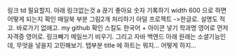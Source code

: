 
링크 td 필요할지.
아래 링크없는것 a 끊기
좋아요 숫자 기록하기
width 600 으로 하면 어떻게 되는지 확인
매일북 부분 그림2개 처리하기
아덜 프로젝트 ->한글로. 설명도 적고. 바로가기 없애고.
my github 확인
스킬도 한국어 + 아이콘 넣기
학과명 영어로 먼저
자격증 영어로. 링크빼기
메일쓰기 비우기. 그리고 자바 백엔드 아래 원래는 소셜기능인데, 무엇을 넣을지 고민해보기.
탭부분 title 에 하트는 뭐지... 어떻게 하지...
